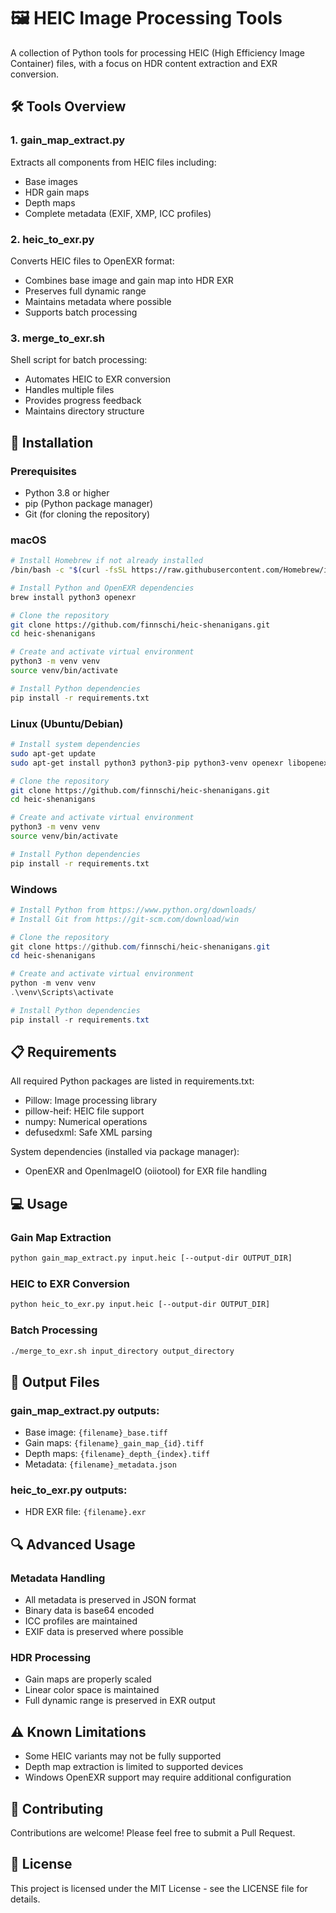 # 🖼️ HEIC Image Processing Tools

A collection of Python tools for processing HEIC (High Efficiency Image Container) files, with a focus on HDR content extraction and EXR conversion.

## 🛠️ Tools Overview

### 1. gain_map_extract.py
Extracts all components from HEIC files including:
- Base images
- HDR gain maps
- Depth maps
- Complete metadata (EXIF, XMP, ICC profiles)

### 2. heic_to_exr.py
Converts HEIC files to OpenEXR format:
- Combines base image and gain map into HDR EXR
- Preserves full dynamic range
- Maintains metadata where possible
- Supports batch processing

### 3. merge_to_exr.sh
Shell script for batch processing:
- Automates HEIC to EXR conversion
- Handles multiple files
- Provides progress feedback
- Maintains directory structure

## 🔧 Installation

### Prerequisites
- Python 3.8 or higher
- pip (Python package manager)
- Git (for cloning the repository)

### macOS
```bash
# Install Homebrew if not already installed
/bin/bash -c "$(curl -fsSL https://raw.githubusercontent.com/Homebrew/install/HEAD/install.sh)"

# Install Python and OpenEXR dependencies
brew install python3 openexr

# Clone the repository
git clone https://github.com/finnschi/heic-shenanigans.git
cd heic-shenanigans

# Create and activate virtual environment
python3 -m venv venv
source venv/bin/activate

# Install Python dependencies
pip install -r requirements.txt
```

### Linux (Ubuntu/Debian)
```bash
# Install system dependencies
sudo apt-get update
sudo apt-get install python3 python3-pip python3-venv openexr libopenexr-dev

# Clone the repository
git clone https://github.com/finnschi/heic-shenanigans.git
cd heic-shenanigans

# Create and activate virtual environment
python3 -m venv venv
source venv/bin/activate

# Install Python dependencies
pip install -r requirements.txt
```

### Windows
```powershell
# Install Python from https://www.python.org/downloads/
# Install Git from https://git-scm.com/download/win

# Clone the repository
git clone https://github.com/finnschi/heic-shenanigans.git
cd heic-shenanigans

# Create and activate virtual environment
python -m venv venv
.\venv\Scripts\activate

# Install Python dependencies
pip install -r requirements.txt
```

## 📋 Requirements
All required Python packages are listed in requirements.txt:
- Pillow: Image processing library
- pillow-heif: HEIC file support
- numpy: Numerical operations
- defusedxml: Safe XML parsing

System dependencies (installed via package manager):
- OpenEXR and OpenImageIO (oiiotool) for EXR file handling

## 💻 Usage

### Gain Map Extraction
```bash
python gain_map_extract.py input.heic [--output-dir OUTPUT_DIR]
```

### HEIC to EXR Conversion
```bash
python heic_to_exr.py input.heic [--output-dir OUTPUT_DIR]
```

### Batch Processing
```bash
./merge_to_exr.sh input_directory output_directory
```

## 📁 Output Files

### gain_map_extract.py outputs:
- Base image: `{filename}_base.tiff`
- Gain maps: `{filename}_gain_map_{id}.tiff`
- Depth maps: `{filename}_depth_{index}.tiff`
- Metadata: `{filename}_metadata.json`

### heic_to_exr.py outputs:
- HDR EXR file: `{filename}.exr`

## 🔍 Advanced Usage

### Metadata Handling
- All metadata is preserved in JSON format
- Binary data is base64 encoded
- ICC profiles are maintained
- EXIF data is preserved where possible

### HDR Processing
- Gain maps are properly scaled
- Linear color space is maintained
- Full dynamic range is preserved in EXR output

## ⚠️ Known Limitations
- Some HEIC variants may not be fully supported
- Depth map extraction is limited to supported devices
- Windows OpenEXR support may require additional configuration

## 🤝 Contributing
Contributions are welcome! Please feel free to submit a Pull Request.

## 📄 License
This project is licensed under the MIT License - see the LICENSE file for details.
